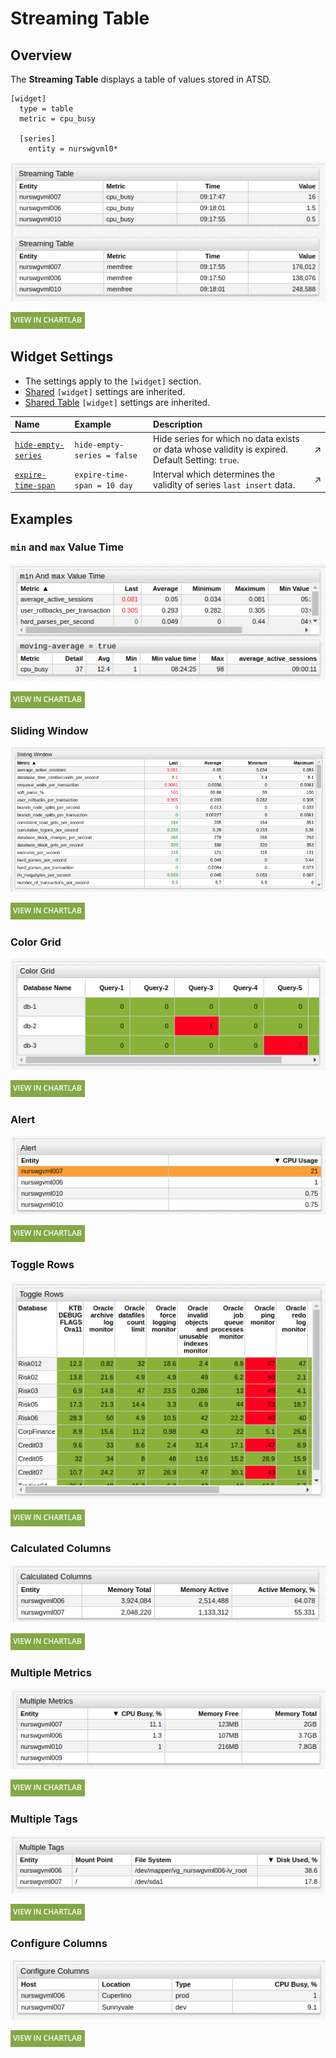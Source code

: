 # Streaming Table

## Overview

The **Streaming Table** displays a table of values stored in ATSD.

```ls
[widget]
  type = table
  metric = cpu_busy

  [series]
    entity = nurswgvml0*
```

![](./images/streaming-table-title.png)

[![](../../images/button.png)](https://apps.axibase.com/chartlab/132d37c8)

## Widget Settings

* The settings apply to the `[widget]` section.
* [Shared](../shared/README.md#widget-settings) `[widget]` settings are inherited.
* [Shared Table](../shared-table/README.md#widget-settings) `[widget]` settings are inherited.

Name | Example | Description | &nbsp;
:--|:--|:--|:--
<a name="hide-empty-series"></a>[`hide-empty-series`](#hide-empty-series) | `hide-empty-series = false` | Hide series for which no data exists or data whose validity is expired.<br>Default Setting: `true`.| ↗
<a name="expire-time-span"></a>[`expire-time-span`](#expire-time-span) | `expire-time-span = 10 day` | Interval which determines the validity of series `last insert` data.| ↗

## Examples

### `min` and `max` Value Time

![](./images/min-and-max-value-time.png)

[![](../../images/button.png)](https://apps.axibase.com/chartlab/5bb723f1)

### Sliding Window

![](./images/sliding-window.png)

[![](../../images/button.png)](https://apps.axibase.com/chartlab/e9763ce8)

### Color Grid

![](./images/color-grid.png)

[![](../../images/button.png)](https://apps.axibase.com/chartlab/0d60397e)

### Alert

![](./images/alert.png)

[![](../../images/button.png)](https://apps.axibase.com/chartlab/243f21ce)

### Toggle Rows

![](./images/toggle-rows-1.png)

[![](../../images/button.png)](https://apps.axibase.com/chartlab/ae3ece3f)

### Calculated Columns

![](./images/calculated-columns.png)

[![](../../images/button.png)](https://apps.axibase.com/chartlab/b2a7070a)

### Multiple Metrics

![](./images/multiple-metrics.png)

[![](../../images/button.png)](https://apps.axibase.com/chartlab/b3835e7f)

### Multiple Tags

![](./images/multiple-tags.png)

[![](../../images/button.png)](https://apps.axibase.com/chartlab/c2c46923)

### Configure Columns

![](./images/configure-columns.png)

[![](../../images/button.png)](https://apps.axibase.com/chartlab/f804ddc9)
